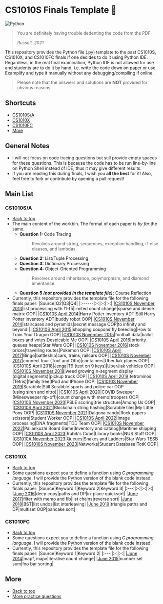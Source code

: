# CS1010S Finals Template 🐍
<img alt="Python" src="https://img.shields.io/badge/python%20-%2314354C.svg?&style=for-the-badge&logo=python&logoColor=white"/>

> You are definitely having trouble dedenting the code from the PDF.
>
> _Russell, 2021_

This repository provides the Python file (.py) template to the past CS1010S, CS1010X, and CS1010FC finals if one decides to do it using Python IDE.
Regardless, in the real final examination, Python IDE is not allowed for use and students are to do it by hand, i.e. write the code down on paper or use Examplify and type it manually without any debugging/compiling if online.

> Please note that the answers and solutions are **NOT** provided for obvious reasons.

## Shortcuts
+ [CS1010S/A](#cs1010sa)
+ [CS1010X](#cs1010x)
+ [CS1010FC](#cs1010fc)
+ [More](#more)

## General Notes
+ I will not focus on code tracing questions but still provide empty spaces for these questions. This is because the code has to be run line-by-line on Python Shell instead of IDE, thus it may give different results.
+ If you are reading this during finals, I wish you **all the best** for it! Also, feel free to fork or contribute by opening a pull request!

## Main List
### CS1010S/A
+ [Back to top](#shortcuts)
+ The main content of the workbin. The format of each paper is *by far* the same.
    + **Question 1:** Code Tracing
        > Revolves around string, sequences, exception handling, if-else clauses, and lambdas.
    + **Question 2:** List/Tuple Processing
    + **Question 3:** Dictionary Processing
    + **Question 4:** Object-Oriented Programming
        > Revolves around inheritance, polymorphism, and diamond inheritance.
    + **Question 5 *(not provided in the template file)*:** Course Reflection
+ Currently, this repository provides the template file for the following finals paper:
    |Source|Q2|Q3|Q4|
    |:------|:-:|:-:|:-:|
    |[CS1010S November 2013](CS1010S/cs1010s-nov13-template.py)|list processing with f1-f5|limited count change|sparse and dense matrix OOP|
    |[CS1010S April 2014](CS1010S/cs1010s-apr14-template.py)|Harry Potter inventory ADT|Still Harry Potter inventory ADT|buddy robot OOP|
    |[CS1010S November 2014](CS1010S/cs1010s-nov14-template.py)|staircases and pyramids|secret message OOP|to infinity and beyond!|
    |[CS1010S April 2015](CS1010S/cs1010s-apr15-template.py)|shopping coupons|fly breeding|How to Train Your Dragon OOP|
    |[CS1010S November 2015](CS1010S/cs1010s-nov15-template.py)|football data|ballot boxes and votes|Despicable Me OOP|
    |[CS1010S April 2016](CS1010S/cs1010s-apr16-template.py)|priority queues|heaps|Star Wars OOP|
    |[CS1010S November 2016](CS1010S/cs1010s-nov16-template.py)|stock prices|travelling routes|Pokemon OOP|
    |[CS1010S April 2017](CS1010S/cs1010s-apr17-template.py)|Bingo|battleship|cars, trains, railcars OOP|
    |[CS1010S November 2017](CS1010S/cs1010s-nov17-template.py)|connect four (Toot and Otto)|containers|UberJiak planes OOP|
    |[CS1010S April 2018](CS1010S/cs1010s-apr18-template.py)|Jenga|T9 (text on 9 keys)|UberJiak vehicles OOP|
    |[CS1010S November 2018](CS1010S/cs1010s-nov18-template.py)|weed growing|n-segment display<br>(digital segments)|pickup truck OOP|
    |[CS1010S April 2019](CS1010S/cs1010s-apr19-template.py)|tetrominos (Tetris)|family tree|IPod and IPhone OOP|
    |[CS1010S November 2019](CS1010S/cs1010s-nov19-template.py)|Scrabble|Still Scrabble|sports and police car OOP<br>(using siren and nitro)|
    |[CS1010S April 2020](CS1010S/cs1010s-apr20-template.py)|COVID Sweeper (Minesweeper rip-off)|count change with memo|troopers OOP|
    |[CS1010S November 2020](CS1010S/cs1010s-nov20-template.py)|PSLE scoring|trie structure|Among Us OOP|
    |[CS1010S April 2021](CS1010S/cs1010s-apr21-template.py)|Blockchain string hashing|Scrabble tiles|My Little Pony OOP|
    |[CS1010S November 2021](CS1010S/cs1010s-nov21-template.py)|Dalgona candy|Rock papers scissors|Student Worker OOP|
    |[CS1010S April 2022](CS1010S/cs1010s-apr22-template.py)|Image processing|DNA fragments|TDD Team OOP|
    |[CS1010S November 2022](CS1010S/cs1010s-nov22-template.py)|Pallankuzhi Board Game|Inventory and catalog|Maritime shipping OOP|
    |[CS1010S April 2023](CS1010S/cs1010s-apr23-template.py)|Rubik's Cube|Library books|NUS Staff OOP|
    |[CS1010A November 2023](CS1010A/cs1010a-nov23-template.py)|Queues|Snakes and Ladders|Star Wars TESB OOP|
    |[CS1010S November 2023](CS1010S/cs1010s-nov23-template.py)|Networks|Student Database|TotK OOP|

### CS1010X
+ [Back to top](#shortcuts)
+ Some questions expect you to define a function using *C programming language*. I will provide the Python version of the blank code instead.
+ Currently, this repository provides the template file for the following finals paper:
    |Source|Keyword 1|Keyword 2|Keyword 3|
    |:---:|:-:|:-:|:-:|
    |[June 2016](CS1010X/cs1010x-jun16-template.py)|deep copy|paths and DP|in-place quicksort|
    |[June 2017](CS1010X/cs1010x-jun17-template.py)|filter with memo and fib|list chains|reverse sort|
    |[June 2018](CS1010X/cs1010x-jun18-template.py)|BST|list undos|list interleaving|
    |[June 2019](CS1010X/cs1010x-jun19-template.py)|triangle paths and DP|multiset OOP|pancake sort|

### CS1010FC
+ [Back to top](#shortcuts)
+ Some questions expect you to define a function using *C programming language*. I will provide the Python version of the blank code instead.
+ Currently, this repository provides the template file for the following finals paper:
    |Source|Keyword 1|Keyword 2|
    |:---:|:-:|:-:|
    |[June 2014](CS1010FC/cs1010fc-jun14-template.py)|mapf, mapv|iterative count change|
    |[June 2015](CS1010FC/cs1010fc-jun15-template.py)|number set sum|foo bar sorting|

## More
+ [Back to top](#shortcuts)
+ [More practice questions](https://github.com/cs1010s/practice-makes-perfect)
